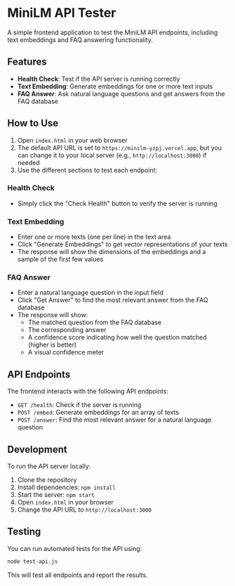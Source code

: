 # MiniLM API Tester

A simple frontend application to test the MiniLM API endpoints, including text embeddings and FAQ answering functionality.

## Features

- **Health Check**: Test if the API server is running correctly
- **Text Embedding**: Generate embeddings for one or more text inputs
- **FAQ Answer**: Ask natural language questions and get answers from the FAQ database

## How to Use

1. Open `index.html` in your web browser
2. The default API URL is set to `https://minilm-yzpj.vercel.app`, but you can change it to your local server (e.g., `http://localhost:3000`) if needed
3. Use the different sections to test each endpoint:

### Health Check
- Simply click the "Check Health" button to verify the server is running

### Text Embedding
- Enter one or more texts (one per line) in the text area
- Click "Generate Embeddings" to get vector representations of your texts
- The response will show the dimensions of the embeddings and a sample of the first few values

### FAQ Answer
- Enter a natural language question in the input field
- Click "Get Answer" to find the most relevant answer from the FAQ database
- The response will show:
  - The matched question from the FAQ database
  - The corresponding answer
  - A confidence score indicating how well the question matched (higher is better)
  - A visual confidence meter

## API Endpoints

The frontend interacts with the following API endpoints:

- `GET /health`: Check if the server is running
- `POST /embed`: Generate embeddings for an array of texts
- `POST /answer`: Find the most relevant answer for a natural language question

## Development

To run the API server locally:

1. Clone the repository
2. Install dependencies: `npm install`
3. Start the server: `npm start`
4. Open `index.html` in your browser
5. Change the API URL to `http://localhost:3000`

## Testing

You can run automated tests for the API using:

```bash
node test-api.js
```

This will test all endpoints and report the results.
